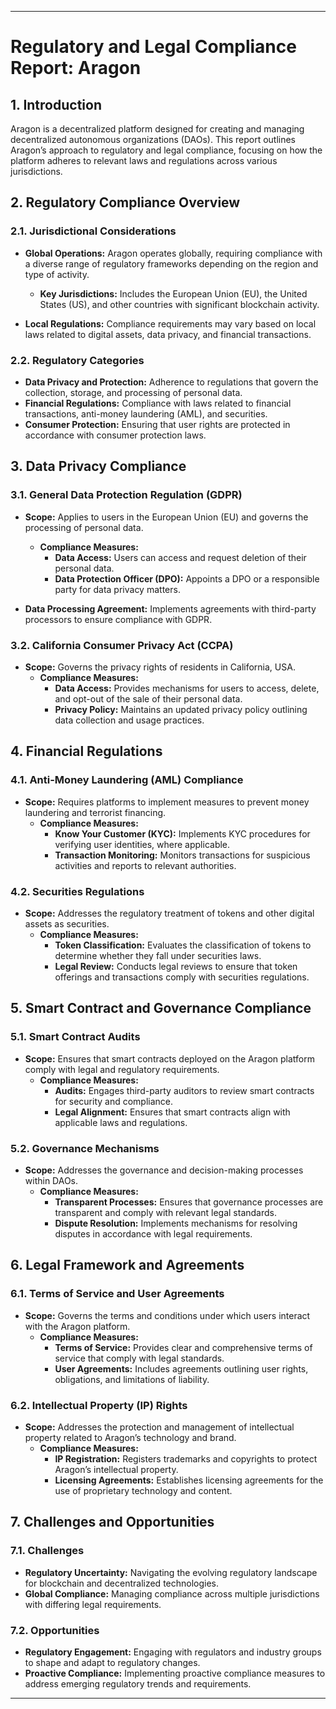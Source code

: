 
---

# **Regulatory and Legal Compliance Report: Aragon**

## **1. Introduction**

Aragon is a decentralized platform designed for creating and managing decentralized autonomous organizations (DAOs). This report outlines Aragon’s approach to regulatory and legal compliance, focusing on how the platform adheres to relevant laws and regulations across various jurisdictions.

## **2. Regulatory Compliance Overview**

### **2.1. Jurisdictional Considerations**

- **Global Operations:** Aragon operates globally, requiring compliance with a diverse range of regulatory frameworks depending on the region and type of activity.
  - **Key Jurisdictions:** Includes the European Union (EU), the United States (US), and other countries with significant blockchain activity.

- **Local Regulations:** Compliance requirements may vary based on local laws related to digital assets, data privacy, and financial transactions.

### **2.2. Regulatory Categories**

- **Data Privacy and Protection:** Adherence to regulations that govern the collection, storage, and processing of personal data.
- **Financial Regulations:** Compliance with laws related to financial transactions, anti-money laundering (AML), and securities.
- **Consumer Protection:** Ensuring that user rights are protected in accordance with consumer protection laws.

## **3. Data Privacy Compliance**

### **3.1. General Data Protection Regulation (GDPR)**

- **Scope:** Applies to users in the European Union (EU) and governs the processing of personal data.
  - **Compliance Measures:**
    - **Data Access:** Users can access and request deletion of their personal data.
    - **Data Protection Officer (DPO):** Appoints a DPO or a responsible party for data privacy matters.

- **Data Processing Agreement:** Implements agreements with third-party processors to ensure compliance with GDPR.

### **3.2. California Consumer Privacy Act (CCPA)**

- **Scope:** Governs the privacy rights of residents in California, USA.
  - **Compliance Measures:**
    - **Data Access:** Provides mechanisms for users to access, delete, and opt-out of the sale of their personal data.
    - **Privacy Policy:** Maintains an updated privacy policy outlining data collection and usage practices.

## **4. Financial Regulations**

### **4.1. Anti-Money Laundering (AML) Compliance**

- **Scope:** Requires platforms to implement measures to prevent money laundering and terrorist financing.
  - **Compliance Measures:**
    - **Know Your Customer (KYC):** Implements KYC procedures for verifying user identities, where applicable.
    - **Transaction Monitoring:** Monitors transactions for suspicious activities and reports to relevant authorities.

### **4.2. Securities Regulations**

- **Scope:** Addresses the regulatory treatment of tokens and other digital assets as securities.
  - **Compliance Measures:**
    - **Token Classification:** Evaluates the classification of tokens to determine whether they fall under securities laws.
    - **Legal Review:** Conducts legal reviews to ensure that token offerings and transactions comply with securities regulations.

## **5. Smart Contract and Governance Compliance**

### **5.1. Smart Contract Audits**

- **Scope:** Ensures that smart contracts deployed on the Aragon platform comply with legal and regulatory requirements.
  - **Compliance Measures:**
    - **Audits:** Engages third-party auditors to review smart contracts for security and compliance.
    - **Legal Alignment:** Ensures that smart contracts align with applicable laws and regulations.

### **5.2. Governance Mechanisms**

- **Scope:** Addresses the governance and decision-making processes within DAOs.
  - **Compliance Measures:**
    - **Transparent Processes:** Ensures that governance processes are transparent and comply with relevant legal standards.
    - **Dispute Resolution:** Implements mechanisms for resolving disputes in accordance with legal requirements.

## **6. Legal Framework and Agreements**

### **6.1. Terms of Service and User Agreements**

- **Scope:** Governs the terms and conditions under which users interact with the Aragon platform.
  - **Compliance Measures:**
    - **Terms of Service:** Provides clear and comprehensive terms of service that comply with legal standards.
    - **User Agreements:** Includes agreements outlining user rights, obligations, and limitations of liability.

### **6.2. Intellectual Property (IP) Rights**

- **Scope:** Addresses the protection and management of intellectual property related to Aragon’s technology and brand.
  - **Compliance Measures:**
    - **IP Registration:** Registers trademarks and copyrights to protect Aragon’s intellectual property.
    - **Licensing Agreements:** Establishes licensing agreements for the use of proprietary technology and content.

## **7. Challenges and Opportunities**

### **7.1. Challenges**

- **Regulatory Uncertainty:** Navigating the evolving regulatory landscape for blockchain and decentralized technologies.
- **Global Compliance:** Managing compliance across multiple jurisdictions with differing legal requirements.

### **7.2. Opportunities**

- **Regulatory Engagement:** Engaging with regulators and industry groups to shape and adapt to regulatory changes.
- **Proactive Compliance:** Implementing proactive compliance measures to address emerging regulatory trends and requirements.

---

